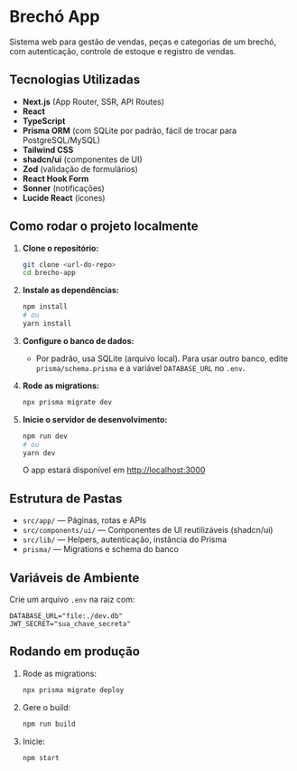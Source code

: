 # Brechó App

Sistema web para gestão de vendas, peças e categorias de um brechó, com autenticação, controle de estoque e registro de vendas.

## Tecnologias Utilizadas

- **Next.js** (App Router, SSR, API Routes)
- **React**
- **TypeScript**
- **Prisma ORM** (com SQLite por padrão, fácil de trocar para PostgreSQL/MySQL)
- **Tailwind CSS**
- **shadcn/ui** (componentes de UI)
- **Zod** (validação de formulários)
- **React Hook Form**
- **Sonner** (notificações)
- **Lucide React** (ícones)

## Como rodar o projeto localmente

1. **Clone o repositório:**

   ```bash
   git clone <url-do-repo>
   cd brecho-app
   ```

2. **Instale as dependências:**

   ```bash
   npm install
   # ou
   yarn install
   ```

3. **Configure o banco de dados:**

   - Por padrão, usa SQLite (arquivo local). Para usar outro banco, edite `prisma/schema.prisma` e a variável `DATABASE_URL` no `.env`.

4. **Rode as migrations:**

   ```bash
   npx prisma migrate dev
   ```

5. **Inicie o servidor de desenvolvimento:**
   ```bash
   npm run dev
   # ou
   yarn dev
   ```
   O app estará disponível em [http://localhost:3000](http://localhost:3000)

## Estrutura de Pastas

- `src/app/` — Páginas, rotas e APIs
- `src/components/ui/` — Componentes de UI reutilizáveis (shadcn/ui)
- `src/lib/` — Helpers, autenticação, instância do Prisma
- `prisma/` — Migrations e schema do banco

## Variáveis de Ambiente

Crie um arquivo `.env` na raiz com:

```
DATABASE_URL="file:./dev.db"
JWT_SECRET="sua_chave_secreta"
```

## Rodando em produção

1. Rode as migrations:
   ```bash
   npx prisma migrate deploy
   ```
2. Gere o build:
   ```bash
   npm run build
   ```
3. Inicie:
   ```bash
   npm start
   ```
